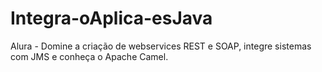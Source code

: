 # Integra-oAplica-esJava
Alura - Domine a criação de webservices REST e SOAP, integre sistemas com JMS e conheça o Apache Camel.
